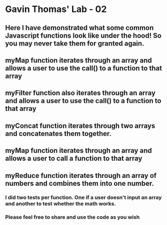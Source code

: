 # Gavin Thomas' Lab - 02 #
## Here I have demonstrated what some common Javascript functions look like under the hood! So you may never take them for granted again. ##

## myMap function iterates through an array and allows a user to use the call() to a function to that array ##

## myFilter function also iterates through an array and allows a user to use the call() to a function to that array ##

## myConcat function iterates through two arrays and concatenates them together. ##

## myMap function iterates through an array and allows a user to call a function to that array ##

## myReduce function iterates through an array of numbers and combines them into one number. ##




### I did two tests per function. One if a user doesn't input an array and another to test whether the math works. ###


### Please feel free to share and use the code as you wish ###
